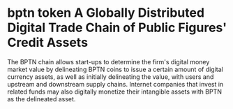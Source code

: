 # bptn token A Globally Distributed Digital Trade Chain of Public Figures' Credit Assets

The BPTN chain allows start-ups to determine the firm's digital money market value by delineating BPTN coins to issue a certain amount of digital currency assets, as well as initially delineating the value, with users and upstream and downstream supply chains. Internet companies that invest in related funds may also digitally monetize their intangible assets with BPTN as the delineated asset.

